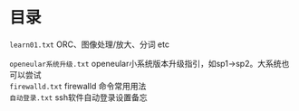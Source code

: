 # 目录
`learn01.txt` ORC、图像处理/放大、分词 etc  
   
`openeular系统升级.txt` openeular小系统版本升级指引，如sp1->sp2。大系统也可以尝试   
`firewalld.txt` firewalld 命令常用用法  
`自动登录.txt` ssh软件自动登录设置备忘  
